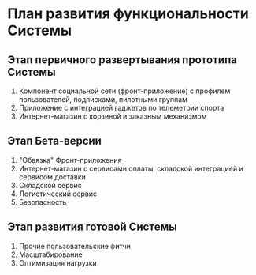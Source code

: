 # План развития функциональности Системы
## Этап первичного развертывания прототипа Системы
1. Компонент социальной сети (фронт-приложение) с профилем пользователей, подписками, пилотными группам
2. Приложение с интеграцией гаджетов по телеметрии спорта
3. Интернет-магазин с корзиной и заказным механизмом

## Этап Бета-версии
1. "Обвязка" Фронт-приложения
2. Интернет-магазин с сервисами оплаты, складской интеграцией и сервисом доставки
3. Складской сервис
4. Логистический сервис
5. Безопасность

## Этап развития готовой Системы
1. Прочие пользовательские фитчи
2. Масштабирование
3. Оптимизация нагрузки

